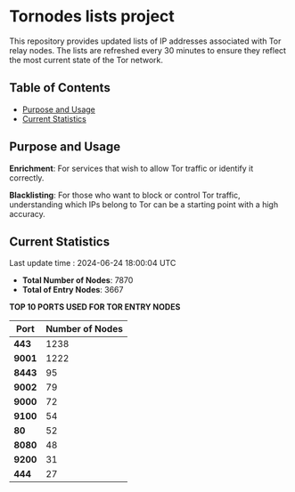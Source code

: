 # Tornodes lists project

This repository provides updated lists of IP addresses associated with Tor relay nodes. The lists are refreshed every 30 minutes to ensure they reflect the most current state of the Tor network.

## Table of Contents

- [Purpose and Usage](#purpose-and-usage)
- [Current Statistics](#current-statistics)


## Purpose and Usage

**Enrichment**: For services that wish to allow Tor traffic or identify it correctly.

**Blacklisting**: For those who want to block or control Tor traffic, understanding which IPs belong to Tor can be a starting point with a high accuracy.

## Current Statistics

Last update time : 2024-06-24 18:00:04 UTC

- **Total Number of Nodes**: 7870
- **Total of Entry Nodes**: 3667

**TOP 10 PORTS USED FOR TOR ENTRY NODES**

| **Port** | **Number of Nodes** |
|------|-----------------|
| **443**   | 1238  |
| **9001**   | 1222  |
| **8443**   | 95  |
| **9002**   | 79  |
| **9000**   | 72  |
| **9100**   | 54  |
| **80**   | 52  |
| **8080**   | 48  |
| **9200**   | 31  |
| **444**   | 27  |


